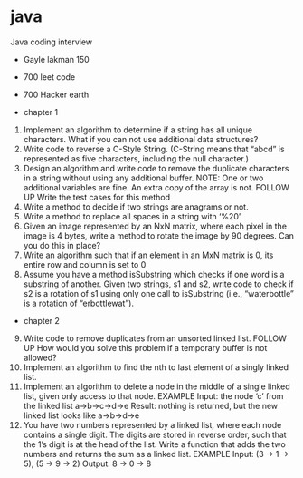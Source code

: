 # java
Java coding interview
* Gayle lakman 150 
* 700 leet code
* 700 Hacker earth


* chapter 1

1. Implement an algorithm to determine if a string has all unique characters. What if
   you can not use additional data structures?
2. Write code to reverse a C-Style String. (C-String means that “abcd” is represented as
   five characters, including the null character.)
3. Design an algorithm and write code to remove the duplicate characters in a string
   without using any additional buffer. NOTE: One or two additional variables are fine.
   An extra copy of the array is not.
   FOLLOW UP
   Write the test cases for this method
4. Write a method to decide if two strings are anagrams or not.
5. Write a method to replace all spaces in a string with ‘%20’
6. Given an image represented by an NxN matrix, where each pixel in the image is 4
   bytes, write a method to rotate the image by 90 degrees. Can you do this in place?
7. Write an algorithm such that if an element in an MxN matrix is 0, its entire row and
   column is set to 0
8. Assume you have a method isSubstring which checks if one word is a substring of
   another. Given two strings, s1 and s2, write code to check if s2 is a rotation of s1 using
   only one call to isSubstring (i.e., “waterbottle” is a rotation of “erbottlewat”).
   
* chapter 2
  
9. Write code to remove duplicates from an unsorted linked list.
   FOLLOW UP
   How would you solve this problem if a temporary buffer is not allowed?
10. Implement an algorithm to find the nth to last element of a singly linked list.   
11. Implement an algorithm to delete a node in the middle of a single linked list, given
    only access to that node.
    EXAMPLE
    Input: the node ‘c’ from the linked list a->b->c->d->e
    Result: nothing is returned, but the new linked list looks like a->b->d->e
12. You have two numbers represented by a linked list, where each node contains a single digit. The digits are stored in reverse order, such that the 1’s digit is at the head of
    the list. Write a function that adds the two numbers and returns the sum as a linked
    list.
    EXAMPLE
    Input: (3 -> 1 -> 5), (5 -> 9 -> 2)
    Output: 8 -> 0 -> 8
